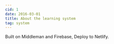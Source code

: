 ```yaml
---
cid: 1
date: 2016-03-01
title: About the learning system
tag: system
---
```


Built on Middleman and Firebase, Deploy to Netlify.